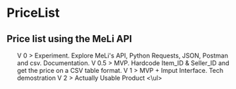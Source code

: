 # PriceList
<h2> Price list using the MeLi API </h2>
<ul>
  V 0   > Experiment. Explore MeLi's API, Python Requests, JSON, Postman and csv. Documentation.
  V 0.5 > MVP. Hardcode Item_ID & Seller_ID and get the price on a CSV table format.
  V 1   > MVP + Imput Interface. Tech demostration
  V 2   > Actually Usable Product
<\ul>
